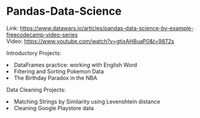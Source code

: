 # Pandas-Data-Science
Link: https://www.datawars.io/articles/pandas-data-science-by-example-freecodecamp-video-series
<br>
Video: https://www.youtube.com/watch?v=gtjxAH8uaP0&t=9872s

Introductory Projects:
<li> DataFrames practice: working with English Word
<li> Filtering and Sorting Pokemon Data
<li> The Birthday Paradox in the NBA

Data Cleaning Projects:
<li> Matching Strings by Similarity using Levenshtein distance
<li> Cleaning Google Playstore data
